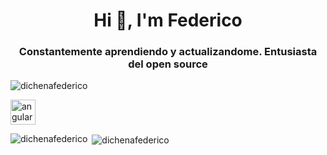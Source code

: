 <h1 align="center">Hi 👋, I'm Federico</h1>
<h3 align="center">Constantemente aprendiendo y actualizandome. Entusiasta del open source</h3>

<p align="left"> <img src="https://komarev.com/ghpvc/?username=dichenafederico" alt="dichenafederico" /> </p>

<p align="left"><img src="https://devicons.github.io/devicon/devicon.git/icons/angularjs/angularjs-original.svg" alt="angularjs" width="40" height="40"/> 

<p><img align="left" src="https://github-readme-stats.vercel.app/api/top-langs/?username=dichenafederico&layout=compact" alt="dichenafederico" /></p>

<p>&nbsp;<img align="center" src="https://github-readme-stats.vercel.app/api?username=dichenafederico&show_icons=true" alt="dichenafederico" /></p>
